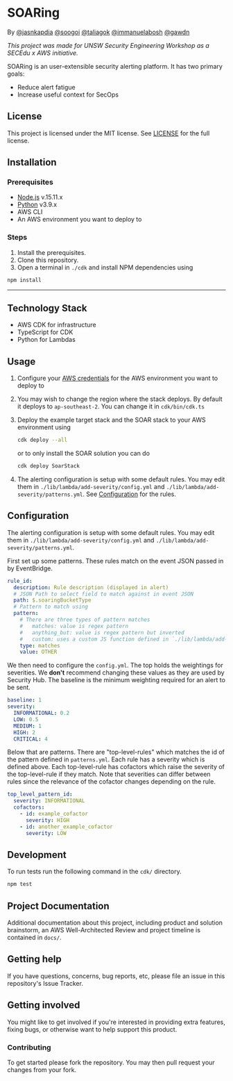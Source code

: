 # SOARing

By [@jasnkapdia](https://github.com/jasnkapadia) [@soogoi](https://github.com/soogoi) [@taliagok](https://github.com/taliagok) [@immanuelabosh](https://github.com/immanuelabosh) [@gawdn](https://github.com/gawdn)

_This project was made for UNSW Security Engineering Workshop as a SECEdu x AWS initiative._

SOARing is an user-extensible security alerting platform. It has two primary goals:

- Reduce alert fatigue
- Increase useful context for SecOps

## License

This project is licensed under the MIT license. See [LICENSE](LICENSE) for the full license.

## Installation

### Prerequisites

- [Node.js](https://nodejs.org/) v.15.11.x
- [Python](https://www.python.org/downloads/) v3.9.x
- AWS CLI
- An AWS environment you want to deploy to

### Steps

1. Install the prerequisites.
1. Clone this repository.
1. Open a terminal in `./cdk` and install NPM dependencies using

```bash
npm install
```

---

## Technology Stack

- AWS CDK for infrastructure
- TypeScript for CDK
- Python for Lambdas

## Usage

1. Configure your [AWS credentials](https://docs.aws.amazon.com/cli/latest/userguide/cli-configure-quickstart.html) for the AWS environment you want to deploy to
1. You may wish to change the region where the stack deploys. By default it deploys to `ap-southeast-2`. You can change it in `cdk/bin/cdk.ts`

1. Deploy the example target stack and the SOAR stack to your AWS environment using

   ```bash
   cdk deploy --all
   ```

   or to only install the SOAR solution you can do

   ```bash
   cdk deploy SoarStack
   ```

1. The alerting configuration is setup with some default rules. You may edit them in `./lib/lambda/add-severity/config.yml` and `./lib/lambda/add-severity/patterns.yml`. See [Configuration](#configuration) for the rules.

## Configuration

The alerting configuration is setup with some default rules. You may edit them in `./lib/lambda/add-severity/config.yml` and `./lib/lambda/add-severity/patterns.yml`.

First set up some patterns. These rules match on the event JSON passed in by EventBridge.

```yaml
rule_id:
  description: Rule description (displayed in alert)
  # JSON Path to select field to match against in event JSON
  path: $.soaringBucketType
  # Pattern to match using
  pattern:
    # There are three types of pattern matches
    #   matches: value is regex pattern
    #   anything_but: value is regex pattern but inverted
    #   custom: uses a custom JS function defined in `./lib/lambda/add-severity/matchers/index.js`
    type: matches
    value: OTHER
```

We then need to configure the `config.yml`. The top holds the weightings for severities. We **don't** recommend changing these values as they are used by Security Hub. The baseline is the minimum weighting required for an alert to be sent.

```yaml
baseline: 1
severity:
  INFORMATIONAL: 0.2
  LOW: 0.5
  MEDIUM: 1
  HIGH: 2
  CRITICAL: 4
```

Below that are patterns.
There are "top-level-rules" which matches the id of the pattern defined in `patterns.yml`. Each rule has a severity which is defined above. Each top-level-rule has cofactors which raise the severity of the top-level-rule if they match. Note that severities can differ between rules since the relevance of the cofactor changes depending on the rule.

```yaml
top_level_pattern_id:
  severity: INFORMATIONAL
  cofactors:
    - id: example_cofactor
      severity: HIGH
    - id: another_example_cofactor
      severity: LOW
```

## Development

To run tests run the following command in the `cdk/` directory.

```bash
npm test
```

## Project Documentation

Additional documentation about this project, including product and solution brainstorm, an AWS Well-Architected Review and project timeline is contained in `docs/`.

## Getting help

If you have questions, concerns, bug reports, etc, please file an issue in this repository's Issue Tracker.

## Getting involved

You might like to get involved if you're interested in providing extra features, fixing bugs, or otherwise want to help support this product.

### Contributing

To get started please fork the repository. You may then pull request your changes from your fork.
